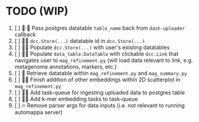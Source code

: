 # TODO (WIP)

1. [ ] :art:::racehorse: Pass postgres datatable `table_name` back from `dash-uploader` callback
2. [ ] :racehorse::art: `dcc.Store(...)` datatable id in `dcc.Store(...)`
3. [ ] :racehorse::art: Populate `dcc.Store(...)` with user's existing datatables
4. [ ] :racehorse::art: Populate `data_table.DataTable` with clickable `dcc.Link` that navigates user to `mag_refinement.py` (will load data relevant to link, e.g. metagenome annotations, markers, etc.)
5. [ ] :racehorse: Retrieve datatable within `mag_refinement.py` and `mag_summary.py`
6. [ ] :art::bug: Finish addition of other embeddings within 2D scatterplot in `mag_refinement.py`
7. [ ] :carrot::racehorse: Add task-queue for ingesting uploaded data to postgres table
8. [ ] :carrot::racehorse: Add k-mer embedding tasks to task-queue
9. [ ] :fire: Remove parser args for data inputs (i.e. not relevant to running automappa server)
